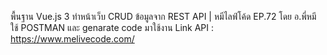 พื้นฐาน Vue.js 3 ทำหน้าเว็บ CRUD ข้อมูลจาก REST API | หมีไลฟ์โค้ด EP.72 โดย อ.พี่หมี
ใช้ POSTMAN และ genarate code มาใช้งาน
Link API : https://www.melivecode.com/
